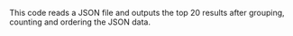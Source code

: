 This code reads a JSON file and outputs the top 20 results after grouping, counting and ordering the JSON data.
